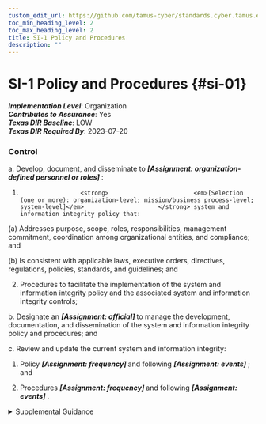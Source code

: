 ```yaml
---
custom_edit_url: https://github.com/tamus-cyber/standards.cyber.tamus.edu/tree/main/static/content/tamus.edu/TAMUS_profile.xml
toc_min_heading_level: 2
toc_max_heading_level: 2
title: SI-1 Policy and Procedures
description: ""
---
```


# SI-1 Policy and Procedures {#si-01}

_**Implementation Level**_: Organization\
_**Contributes to Assurance**_: Yes\
_**Texas DIR Baseline**_: LOW\
_**Texas DIR Required By**_: 2023-07-20

### Control

a. Develop, document, and disseminate to <strong>                     <em>[Assignment: organization-defined personnel or roles]</em>                  </strong>:

1.                      <strong>                        <em>[Selection (one or more): organization-level; mission/business process-level; system-level]</em>                     </strong> system and information integrity policy that:

(a) Addresses purpose, scope, roles, responsibilities, management commitment, coordination among organizational entities, and compliance; and

(b) Is consistent with applicable laws, executive orders, directives, regulations, policies, standards, and guidelines; and

2. Procedures to facilitate the implementation of the system and information integrity policy and the associated system and information integrity controls;

b. Designate an <strong>                     <em>[Assignment: official]</em>                  </strong> to manage the development, documentation, and dissemination of the system and information integrity policy and procedures; and

c. Review and update the current system and information integrity:

1. Policy <strong>                        <em>[Assignment: frequency]</em>                     </strong> and following <strong>                        <em>[Assignment: events]</em>                     </strong> ; and

2. Procedures <strong>                        <em>[Assignment: frequency]</em>                     </strong> and following <strong>                        <em>[Assignment: events]</em>                     </strong>.

<details>
  <summary>Supplemental Guidance</summary>

System and information integrity policy and procedures address the controls in the SI family that are implemented within systems and organizations. The risk management strategy is an important factor in establishing such policies and procedures. Policies and procedures contribute to security and privacy assurance. Therefore, it is important that security and privacy programs collaborate on the development of system and information integrity policy and procedures. Security and privacy program policies and procedures at the organization level are preferable, in general, and may obviate the need for mission- or system-specific policies and procedures. The policy can be included as part of the general security and privacy policy or be represented by multiple policies that reflect the complex nature of organizations. Procedures can be established for security and privacy programs, for mission or business processes, and for systems, if needed. Procedures describe how the policies or controls are implemented and can be directed at the individual or role that is the object of the procedure. Procedures can be documented in system security and privacy plans or in one or more separate documents. Events that may precipitate an update to system and information integrity policy and procedures include assessment or audit findings, security incidents or breaches, or changes in applicable laws, executive orders, directives, regulations, policies, standards, and guidelines. Simply restating controls does not constitute an organizational policy or procedure.

</details>

